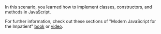 In this scenario, you learned how to implement classes, constructors, and methods in JavaScript.

For further information, check out these sections of "Modern JavaScript for the Impatient" [book](https://learning.oreilly.com/library/view/Modern+JavaScript+for+the+Impatient/9780136502166/ch04.xhtml#ch04lev1sec1) or [video](https://learning.oreilly.com/videos/modern-javascript-for/9780135812778/9780135812778-MJSI_01_04_01). 

